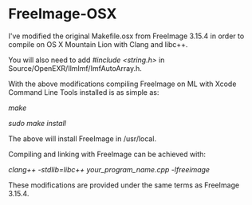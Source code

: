 FreeImage-OSX
=============

I've modified the original Makefile.osx from FreeImage 3.15.4 in order to compile on OS X Mountain Lion with Clang and libc++.

You will also need to add *#include &lt;string.h&gt;* in Source/OpenEXR/IlmImf/ImfAutoArray.h. 

With the above modifications compiling FreeImage on ML with Xcode Command Line Tools installed is as simple as:

*make*

*sudo make install*

The above will install FreeImage in /usr/local.

Compiling and linking with FreeImage can be achieved with:

*clang++ -stdlib=libc++ your_program_name.cpp -lfreeimage*

These modifications are provided under the same terms as FreeImage 3.15.4.
